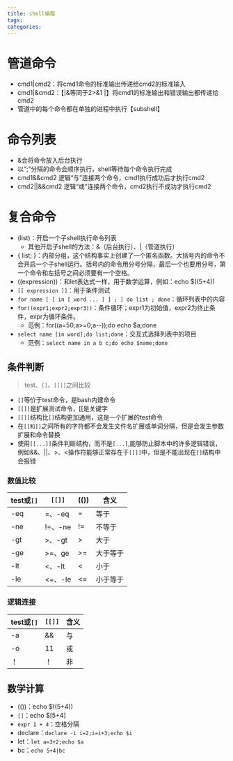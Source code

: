 ```yaml
---
title: shell编程
tags:
categories:
---
```

# 管道命令
* cmd1|cmd2：将cmd1命令的标准输出传递给cmd2的标准输入
* cmd1|&cmd2：【|&等同于2>&1 |】将cmd1的标准输出和错误输出都传递给cmd2
* 管道中的每个命令都在单独的进程中执行【subshell】

# 命令列表
* &会将命令放入后台执行
* 以“;”分隔的命令会顺序执行，shell等待每个命令执行完成
* cmd1&&cmd2 逻辑“与”连接两个命令，cmd1执行成功后才执行cmd2
* cmd2||&&cmd2 逻辑“或”连接两个命令，cmd2执行不成功才执行cmd2

# 复合命令
* (list)：开启一个子shell执行命令列表
    - 其他开启子shell的方法：&（后台执行）、|（管道执行）
* { list; }：内部分组，这个结构事实上创建了一个匿名函数。大括号内的命令不会开启一个子shell运行。括号内的命令用分号分隔，最后一个也要用分号，第一个命令和左括号之间必须要有一个空格。
* ((expression))：和let表达式一样，用于数学运算，例如：echo $((5+4))
* `[[ expression ]]`：用于条件测试
* `for name [ [ in [ word ... ] ] ; ] do list ; done`：循环列表中的内容
* `for((expr1;expr2;expr3))`：条件循环；expr1为初始值，expr2为终止条件，expr为循环条件。
    - 范例：for((a=50;a>=0;a--));do echo $a;done
* `select name [in word];do list;done`：交互式选择列表中的项目
    - 范例：`select name in a b c;do echo $name;done `


## 条件判断
>test、`[]`、`[[]]`之间比较

* `[]`等价于test命令，是bash内建命令
* `[[]]`是扩展测试命令，[[是关键字
* `[[]]`结构比`[]`结构更加通用，这是一个扩展的test命令
* 在`[[和]]`之间所有的字符都不会发生文件名扩展或单词分隔，但是会发生参数扩展和命令替换
* 使用`[[...]]`条件判断结构，而不是`[...]`,能够防止脚本中的许多逻辑错误，例如&&、||、>、<操作符能够正常存在于`[[]]`中，但是不能出现在`[]`结构中会报错

### 数值比较
| test或`[]` |  `[[]]` | (()) |   含义   |
|------------|---------|------|----------|
| -eq        | =、-eq  | =    | 等于     |
| -ne        | !=、-ne | !=   | 不等于   |
| -gt        | >、-gt  | >    | 大于     |
| -ge        | >=、ge  | >=   | 大于等于 |
| -lt        | <、-lt  | <    | 小于     |
| -le        | <=、-le | <=   | 小于等于 |

### 逻辑连接
| test或`[]` | `[[]]` | 含义 |
|------------|--------|------|
| -a         | &&     | 与   |
| -o         | 11     | 或   |
| ！         | ！     | 非   |

## 数学计算
* (())：echo $((5+4))
* `[]`：echo $[5+4]
* `expr 1 + 4`：空格分隔
* declare：`declare -i i=2;i=i+3;echo $i`
* let：`let a=3+2;echo $a`
* bc：`echo 5+4|bc`

